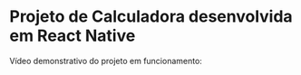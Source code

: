 # Projeto de Calculadora desenvolvida em React Native

Vídeo demonstrativo do projeto em funcionamento:
